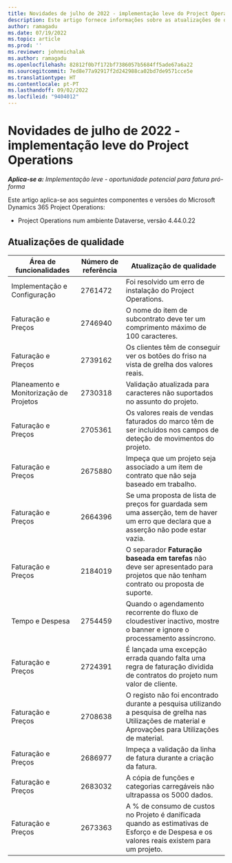 ```yaml
---
title: Novidades de julho de 2022 - implementação leve do Project Operations
description: Este artigo fornece informações sobre as atualizações de qualidade que estão disponíveis na versão de julho de 2022 da implementação lite do Microsoft Dynamics 365 Project Operations.
author: ramagadu
ms.date: 07/19/2022
ms.topic: article
ms.prod: ''
ms.reviewer: johnmichalak
ms.author: ramagadu
ms.openlocfilehash: 82812f0b7f172bf7386057b5684ff5ade67a6a22
ms.sourcegitcommit: 7ed8e77a92917f2d242988ca02bd7de9571cce5e
ms.translationtype: HT
ms.contentlocale: pt-PT
ms.lasthandoff: 09/02/2022
ms.locfileid: "9404012"
---
```

# <a name="whats-new-july-2022---project-operations-lite-deployment"></a>Novidades de julho de 2022 - implementação leve do Project Operations

_**Aplica-se a:** Implementação leve - oportunidade potencial para fatura pró-forma_

Este artigo aplica-se aos seguintes componentes e versões do Microsoft Dynamics 365 Project Operations:

- Project Operations num ambiente Dataverse, versão 4.44.0.22

## <a name="quality-updates"></a>Atualizações de qualidade

| Área de funcionalidades | Número de referência | Atualização de qualidade |
| --- | --- | --- |
| Implementação e Configuração | 2761472 | Foi resolvido um erro de instalação do Project Operations. |
| Faturação e Preços | 2746940 | O nome do item de subcontrato deve ter um comprimento máximo de 100 caracteres. |
| Faturação e Preços | 2739162 | Os clientes têm de conseguir ver os botões do friso na vista de grelha dos valores reais. |
| Planeamento e Monitorização de Projetos | 2730318 | Validação atualizada para caracteres não suportados no assunto do projeto. |
| Faturação e Preços | 2705361 | Os valores reais de vendas faturados do marco têm de ser incluídos nos campos de deteção de movimentos do projeto. |
| Faturação e Preços | 2675880 | Impeça que um projeto seja associado a um item de contrato que não seja baseado em trabalho. |
| Faturação e Preços | 2664396 | Se uma proposta de lista de preços for guardada sem uma asserção, tem de haver um erro que declara que a asserção não pode estar vazia. |
| Faturação e Preços | 2184019 | O separador **Faturação baseada em tarefas** não deve ser apresentado para projetos que não tenham contrato ou proposta de suporte. |
| Tempo e Despesa | 2754459 | Quando o agendamento recorrente do fluxo de cloudestiver inactivo, mostre o banner e ignore o processamento assíncrono. |
| Faturação e Preços | 2724391 | É lançada uma excepção errada quando falta uma regra de faturação dividida de contratos do projeto num valor de cliente. |
| Faturação e Preços | 2708638 | O registo não foi encontrado durante a pesquisa utilizando a pesquisa de grelha nas Utilizações de material e Aprovações para Utilizações de material.|
| Faturação e Preços | 2686977 | Impeça a validação da linha de fatura durante a criação da fatura. |
| Faturação e Preços | 2683032 | A cópia de funções e categorias carregáveis não ultrapassa os 5000 dados.|
| Faturação e Preços | 2673363 | A % de consumo de custos no Projeto é danificada quando as estimativas de Esforço e de Despesa e os valores reais existem para um projeto. |
